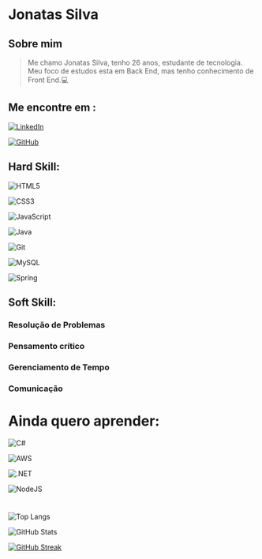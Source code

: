 # Jonatas Silva

## Sobre mim

> Me chamo Jonatas Silva, tenho 26 anos, estudante de tecnologia. Meu foco de estudos esta em Back End, mas tenho conhecimento de Front End.💻

## Me encontre em :

[![LinkedIn](https://img.shields.io/badge/LinkedIn-0077B5?style=for-the-badge&logo=linkedin&logoColor=white)](https://www.linkedin.com/in/jonatas-silva-a37b52217/)


[![GitHub](https://img.shields.io/badge/GitHub-100000?style=for-the-badge&logo=github&logoColor=white)](https://github.com/Jonatas2402)


## Hard Skill:
![HTML5](https://img.shields.io/badge/HTML5-E34F26?style=for-the-badge&logo=html5&logoColor=white)

![CSS3](https://img.shields.io/badge/CSS3-1572B6?style=for-the-badge&logo=css3&logoColor=white)

![JavaScript](https://img.shields.io/badge/JavaScript-F7DF1E?style=for-the-badge&logo=javascript&logoColor=black)

![Java](https://img.shields.io/badge/java-%23ED8B00.svg?style=for-the-badge&logo=openjdk&logoColor=white)

![Git](https://img.shields.io/badge/GIT-E44C30?style=for-the-badge&logo=git&logoColor=white)

![MySQL](https://img.shields.io/badge/MySQL-00000F?style=for-the-badge&logo=mysql&logoColor=white)

![Spring](https://img.shields.io/badge/spring-%236DB33F.svg?style=for-the-badge&logo=spring&logoColor=white)



## Soft Skill:

### Resolução de Problemas

### Pensamento crítico

### Gerenciamento de Tempo

### Comunicação


# Ainda quero aprender:



![C#](https://img.shields.io/badge/C%23-239120?style=for-the-badge&logo=c-sharp&logoColor=white)

![AWS](https://img.shields.io/badge/AWS-000.svg?style=for-the-badge&logo=amazon-aws&logoColor=white)

![.NET](https://img.shields.io/badge/.NET-5C2D91?style=for-the-badge&logo=.net&logoColor=white)

![NodeJS](https://img.shields.io/badge/node.js-6DA55F?style=for-the-badge&logo=node.js&logoColor=white)

#
#

![Top Langs](https://github-readme-stats-git-masterrstaa-rickstaa.vercel.app/api/top-langs/?username=Jonatas2402&bg_color=000&border_color=30A3DC&title_color=E94D5F&text_color=FFF)

![GitHub Stats](https://github-readme-stats.vercel.app/api?username=Jonatas2402&theme=transparent&bg_color=000&border_color=30A3DC&show_icons=true&icon_color=30A3DC&title_color=E94D5F&text_color=FFF)

[![GitHub Streak](https://streak-stats.demolab.com/?user=Jonatas2402&theme=bear&background=000&border=30A3DC&dates=FFF)](https://git.io/streak-stat)
